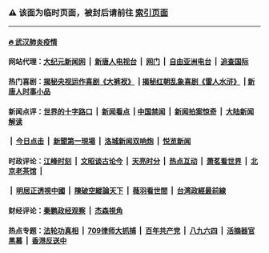 ### ⚠️ 该面为临时页面，被封后请前往 [索引页面](../link4.md)

---

#### [🔥 武汉肺炎疫情](http://143.110.224.19:10000/videos/corona/)

#### 网站代理：[大纪元新闻网](http://143.110.224.19:10080/gb/) &nbsp;|&nbsp; [新唐人电视台](http://143.110.224.19:8808/gb/) &nbsp;|&nbsp; [网门](http://143.110.224.19:11000/) &nbsp;|&nbsp; [自由亚洲电台](http://143.110.224.19:9800/mandarin/) &nbsp;|&nbsp; [追查国际](http://143.110.224.19:10010/)

#### 热门喜剧：[揭秘央视运作喜剧《大裤衩》](http://143.110.224.19:10000/videos/res/big-shorts/) &nbsp;|&nbsp;[揭秘红朝乱象喜剧《雷人水浒》](http://143.110.224.19:10000/videos/res/OutlawsOfMarsh/) &nbsp;|&nbsp;[新唐人时事小品](http://143.110.224.19:10000/videos/res/comedy/)

#### 新闻点评：[世界的十字路口](http://143.110.224.19/tanghao/) &nbsp;|&nbsp; [新闻看点](http://143.110.224.19/news-insight/) &nbsp;|&nbsp;[中国禁闻](http://143.110.224.19/ntdtv-news/) &nbsp;|&nbsp; [新闻拍案惊奇](http://143.110.224.19/dayu/) &nbsp;|&nbsp; [大陆新闻解读](http://143.110.224.19/ntdtv-comedy/)
####   &nbsp;|&nbsp;  [今日点击](http://143.110.224.19/news-click/)  &nbsp;|&nbsp; [新聞第一現場](http://143.110.224.19/primary-scene/) &nbsp;|&nbsp; [洛城新闻双响炮](http://143.110.224.19/la-news/) &nbsp;|&nbsp; [悦览新闻](http://143.110.224.19/dingyue/)

#### 时政评论：[江峰时刻](http://143.110.224.19/today-in-history/) &nbsp;|&nbsp; [文昭谈古论今](http://143.110.224.19/wenzhao/) &nbsp;|&nbsp; [天亮时分](http://143.110.224.19/tianliang/) &nbsp;|&nbsp; [热点互动](http://143.110.224.19/ntdtv-rdhd/) &nbsp;|&nbsp; [萧茗看世界](http://143.110.224.19/simonegao/) &nbsp;|&nbsp; [北京老茶馆](http://143.110.224.19/teahouse/)  &nbsp;|&nbsp;  
####   &nbsp;|&nbsp;  [明居正透視中國](http://143.110.224.19/decoding-china/)  &nbsp;|&nbsp; [陳破空縱論天下](http://143.110.224.19/pokong/)  &nbsp;|&nbsp; [薇羽看世間](http://143.110.224.19/weiyu/)  &nbsp;|&nbsp; [台湾政經最前線](http://143.110.224.19/taiwan/)   

#### 财经评论：[秦鹏政经观察](http://143.110.224.19/qinpeng/) &nbsp;|&nbsp; [杰森視角 ](http://143.110.224.19/jason/)

#### 热点专题：[法轮功真相](http://143.110.224.19:10000/videos/truth.html) &nbsp;|&nbsp; [709律师大抓捕](http://143.110.224.19:10000/videos/709/) &nbsp;|&nbsp; [百年共产党](http://143.110.224.19:10000/videos/ccp.html) &nbsp;|&nbsp; [八九六四](http://143.110.224.19:10000/videos/88/)  &nbsp;|&nbsp; [活摘器官黑幕](http://143.110.224.19:10000/videos/res/Organs/)  &nbsp;|&nbsp; [香港反送中](http://143.110.224.19:10000/videos/res/hk/) 

<img src='http://gfw-breaker.win/link4.md' width='0px' height='0px'/>

